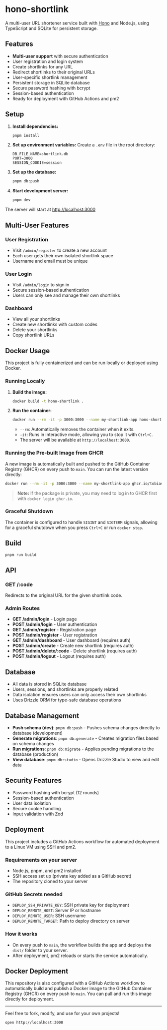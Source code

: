 # hono-shortlink

A multi-user URL shortener service built with [Hono](https://hono.dev/) and Node.js, using TypeScript and SQLite for persistent storage.

## Features

- **Multi-user support** with secure authentication
- User registration and login system
- Create shortlinks for any URL
- Redirect shortlinks to their original URLs
- User-specific shortlink management
- Persistent storage in SQLite database
- Secure password hashing with bcrypt
- Session-based authentication
- Ready for deployment with GitHub Actions and pm2

## Setup

1. **Install dependencies:**

   ```bash
   pnpm install
   ```

2. **Set up environment variables:**
   Create a `.env` file in the root directory:

   ```env
   DB_FILE_NAME=shortlink.db
   PORT=3000
   SESSION_COOKIE=session
   ```

3. **Set up the database:**

   ```bash
   pnpm db:push
   ```

4. **Start development server:**
   ```bash
   pnpm dev
   ```

The server will start at [http://localhost:3000](http://localhost:3000)

## Multi-User Features

### User Registration

- Visit `/admin/register` to create a new account
- Each user gets their own isolated shortlink space
- Username and email must be unique

### User Login

- Visit `/admin/login` to sign in
- Secure session-based authentication
- Users can only see and manage their own shortlinks

### Dashboard

- View all your shortlinks
- Create new shortlinks with custom codes
- Delete your shortlinks
- Copy shortlink URLs

## Docker Usage

This project is fully containerized and can be run locally or deployed using Docker.

### Running Locally

1.  **Build the image:**

    ```bash
    docker build -t hono-shortlink .
    ```

2.  **Run the container:**
    ```bash
    docker run --rm -it -p 3000:3000 --name my-shortlink-app hono-shortlink
    ```
    - `--rm`: Automatically removes the container when it exits.
    - `-it`: Runs in interactive mode, allowing you to stop it with `Ctrl+C`.
    - The server will be available at `http://localhost:3000`.

### Running the Pre-built Image from GHCR

A new image is automatically built and pushed to the GitHub Container Registry (GHCR) on every push to `main`. You can run the latest version directly:

```bash
docker run --rm -it -p 3000:3000 --name my-shortlink-app ghcr.io/tobiaswild/hono-shortlink:latest
```

> **Note:** If the package is private, you may need to log in to GHCR first with `docker login ghcr.io`.

### Graceful Shutdown

The container is configured to handle `SIGINT` and `SIGTERM` signals, allowing for a graceful shutdown when you press `Ctrl+C` or run `docker stop`.

## Build

```bash
pnpm run build
```

## API

### GET /:code

Redirects to the original URL for the given shortlink code.

### Admin Routes

- **GET /admin/login** - Login page
- **POST /admin/login** - User authentication
- **GET /admin/register** - Registration page
- **POST /admin/register** - User registration
- **GET /admin/dashboard** - User dashboard (requires auth)
- **POST /admin/create** - Create new shortlink (requires auth)
- **POST /admin/delete/:code** - Delete shortlink (requires auth)
- **POST /admin/logout** - Logout (requires auth)

## Database

- All data is stored in SQLite database
- Users, sessions, and shortlinks are properly related
- Data isolation ensures users can only access their own shortlinks
- Uses Drizzle ORM for type-safe database operations

## Database Management

- **Push schema (dev)**: `pnpm db:push` - Pushes schema changes directly to database (development)
- **Generate migrations**: `pnpm db:generate` - Creates migration files based on schema changes
- **Run migrations**: `pnpm db:migrate` - Applies pending migrations to the database (production)
- **View database**: `pnpm db:studio` - Opens Drizzle Studio to view and edit data

## Security Features

- Password hashing with bcrypt (12 rounds)
- Session-based authentication
- User data isolation
- Secure cookie handling
- Input validation with Zod

## Deployment

This project includes a GitHub Actions workflow for automated deployment to a Linux VM using SSH and pm2.

### Requirements on your server

- Node.js, pnpm, and pm2 installed
- SSH access set up (private key added as a GitHub secret)
- The repository cloned to your server

### GitHub Secrets needed

- `DEPLOY_SSH_PRIVATE_KEY`: SSH private key for deployment
- `DEPLOY_REMOTE_HOST`: Server IP or hostname
- `DEPLOY_REMOTE_USER`: SSH username
- `DEPLOY_REMOTE_TARGET`: Path to deploy directory on server

### How it works

- On every push to `main`, the workflow builds the app and deploys the `dist/` folder to your server.
- After deployment, pm2 reloads or starts the service automatically.

## Docker Deployment

This repository is also configured with a GitHub Actions workflow to automatically build and publish a Docker image to the GitHub Container Registry (GHCR) on every push to `main`. You can pull and run this image directly for deployment.

---

Feel free to fork, modify, and use for your own projects!

```
open http://localhost:3000
```
